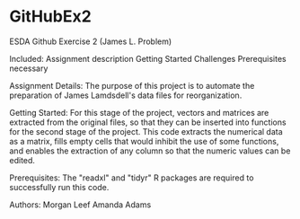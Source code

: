 # GitHubEx2
ESDA Github Exercise 2 (James L. Problem)

Included:
  Assignment description
  Getting Started
    Challenges
    Prerequisites necessary

Assignment Details:
The purpose of this project is to automate the preparation of James Lamdsdell's data files for reorganization.

Getting Started:
  For this stage of the project, vectors and matrices are extracted from the original files, so that they can be inserted into functions for the second stage of the project. 
  This code extracts the numerical data as a matrix, fills empty cells that would inhibit the use of some functions, and enables the extraction of any column so that the numeric values can be edited. 

  Prerequisites:
    The "readxl" and "tidyr" R packages are required to successfully run this code.	

Authors:
Morgan Leef
Amanda Adams
